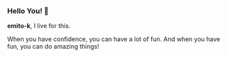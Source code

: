 ### Hello You! 👋


**emito-k**, I live for this.

When you have confidence, you can have a lot of fun. And when you have fun, you can do amazing things!
